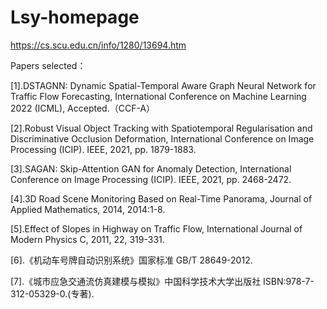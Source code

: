# Lsy-homepage
https://cs.scu.edu.cn/info/1280/13694.htm

Papers selected：

[1].DSTAGNN: Dynamic Spatial-Temporal Aware Graph Neural Network for Traffic Flow Forecasting, International Conference on Machine Learning 2022 (ICML), Accepted.（CCF-A）

[2].Robust Visual Object Tracking with Spatiotemporal Regularisation and Discriminative Occlusion Deformation, International Conference on Image Processing (ICIP). IEEE, 2021, pp. 1879-1883.

[3].SAGAN: Skip-Attention GAN for Anomaly Detection, International Conference on Image Processing (ICIP). IEEE, 2021, pp. 2468-2472.

[4].3D Road Scene Monitoring Based on Real-Time Panorama, Journal of Applied Mathematics, 2014, 2014:1-8.

[5].Effect of Slopes in Highway on Traffic Flow, International Journal of Modern Physics C, 2011, 22, 319-331.

[6].《机动车号牌自动识别系统》国家标准 GB/T 28649-2012.

[7].《城市应急交通流仿真建模与模拟》中国科学技术大学出版社 ISBN:978-7-312-05329-0.(专著). 
